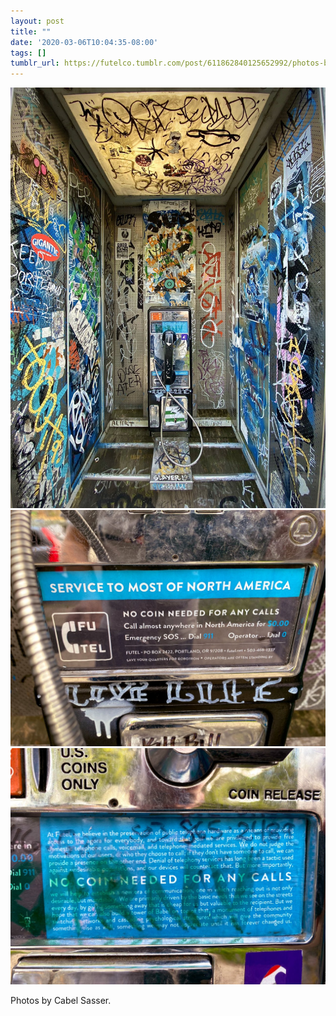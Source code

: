```yaml
---
layout: post
title: ""
date: '2020-03-06T10:04:35-08:00'
tags: []
tumblr_url: https://futelco.tumblr.com/post/611862840125652992/photos-by-cabel-sasser
---
```

 ![](/images/blog/146b742d5a45d39c66d6b430d2262db608187538.jpg)  
 ![](/images/blog/cd934755e35741eed162406a6f814fa5a676b7b2.jpg)  
 ![](/images/blog/529d61353cda308d70470fa1d79bdec8062a96b3.jpg)  
  

Photos by Cabel Sasser.

